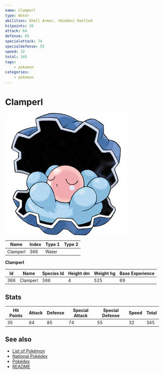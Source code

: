 ```yaml
---
name: Clamperl
type: Water
abilities: Shell Armor, (Hidden) Rattled
hitpoints: 35
attack: 64
defense: 85
specialattack: 74
specialdefense: 55
speed: 32
total: 345
tags:
    - pokemon
categories:
    - pokemon
---
```


# Clamperl


![Clamperl](images/366.png)

| **Name** | **Index** | **Type 1** | **Type 2** |
|----|----|----|----|
| Clamperl | 366 | Water  |  |

**Clamperl** 




| **Id** | **Name** | **Species Id** | **Height dm** | **Weight hg** | **Base Experience** |
|--------|----------|----------------|------------|------------|---------------------|
| 366 | Clamperl | 366 | 4 | 525 | 69 |



## Stats

| **Hit Points** | **Attack** | **Defense** | **Special Attack** | **Special Defense** | **Speed** | **Total** |
|----------------|------------|-------------|--------------------|---------------------|-----------|-----------|
| 35 | 64 | 85 | 74 | 55 | 32 | 345 |

## See also

- [List of Pokémon](../pokemon.md)
- [National Pokédex](../national_pokedex.md)
- [Pokédex](../pokedex.md)
- [README](../README.md)
